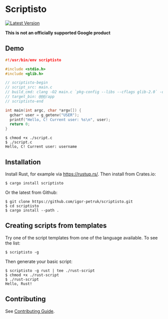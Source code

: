# Scriptisto

[![Latest Version](https://img.shields.io/crates/v/scriptisto.svg)](https://crates.io/crates/scriptisto)

**This is not an officially supported Google product**

## Demo

```c
#!/usr/bin/env scriptisto

#include <stdio.h>
#include <glib.h>

// scriptisto-begin
// script_src: main.c
// build_cmd: clang -O2 main.c `pkg-config --libs --cflags glib-2.0` -o ./app 
// target_bin: @@@/app
// scriptisto-end

int main(int argc, char *argv[]) {
  gchar* user = g_getenv("USER");
  printf("Hello, C! Current user: %s\n", user);
  return 0;
}
```

```shell
$ chmod +x ./script.c
$ ./script.c
Hello, C! Current user: username
```

## Installation

Install Rust, for example via https://rustup.rs/. Then install from Crates.io:

```shell
$ cargo install scriptisto
```

Or the latest from Github:

```shell
$ git clone https://github.com/igor-petruk/scriptisto.git
$ cd scriptisto
$ cargo install --path .
```

## Creating scripts from templates

Try one of the script templates from one of the language available. To see the
list:

```shell
$ scriptisto -g
```

Then generate your basic script:

```shell
$ scriptisto -g rust | tee ./rust-script
$ chmod +x ./rust-script
$ ./rust-script
Hello, Rust!
```

## Contributing

See [Contributing Guide](docs/contributing.md).
